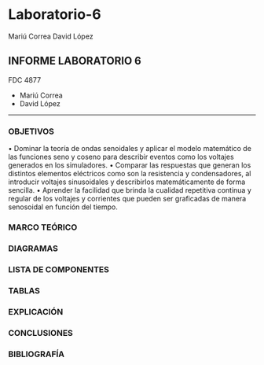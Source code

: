 # Laboratorio-6
Mariú Correa David López
## INFORME LABORATORIO 6
FDC 4877
- Mariú Correa
- David López
----------------

### OBJETIVOS


•	Dominar la teoría de ondas senoidales y aplicar el modelo matemático de las funciones seno y coseno para describir eventos como los voltajes generados en los simuladores.
•	Comparar las respuestas que generan los distintos elementos eléctricos como son la resistencia y condensadores, al introducir voltajes sinusoidales y describirlos matemáticamente de forma sencilla.
•	Aprender la facilidad que brinda la cualidad repetitiva continua y regular de los voltajes y corrientes que pueden ser graficadas de manera senosoidal en función del tiempo.


### MARCO TEÓRICO 



### DIAGRAMAS



### LISTA DE COMPONENTES


### TABLAS

### EXPLICACIÓN


### CONCLUSIONES


### BIBLIOGRAFÍA
